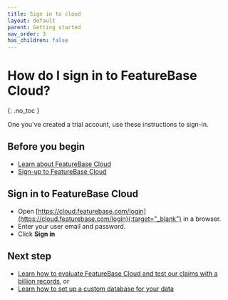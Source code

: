 ```yaml
---
title: Sign in to cloud
layout: default
parent: Getting started
nav_order: 3
has_children: false
---
```


# How do I sign in to FeatureBase Cloud?
{: .no_toc }

One you've created a trial account, use these instructions to sign-in.

## Before you begin

* [Learn about FeatureBase Cloud](/docs/cloud/cloud-home)
* [Sign-up to FeatureBase Cloud](/docs/cloud/cloud-getstart/cloud-signup)

## Sign in to FeatureBase Cloud

* Open [https://cloud.featurebase.com/login](https://cloud.featurebase.com/login){:target="_blank"} in a browser.
* Enter your user email and password.
* Click **Sign in**

## Next step

* [Learn how to evaluate FeatureBase Cloud and test our claims with a billion records](/docs/cloud/cloud-getstart/cloud-evaluate), or
* [Learn how to set up a custom database for your data](/docs/cloud/cloud-getstart/cloud-setup)
